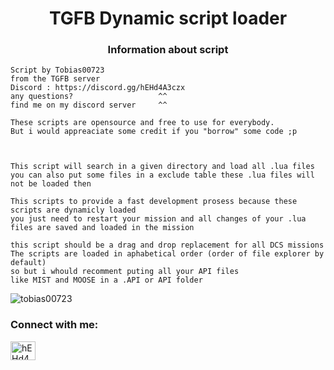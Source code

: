 <h1 align="center">TGFB Dynamic script loader</h1>
<h3 align="center">Information about script</h3>
    
    Script by Tobias00723
    from the TGFB server
    Discord : https://discord.gg/hEHd4A3czx
    any questions?                   ^^
    find me on my discord server     ^^

    These scripts are opensource and free to use for everybody.
    But i would appreaciate some credit if you "borrow" some code ;p

    

    This script will search in a given directory and load all .lua files
    you can also put some files in a exclude table these .lua files will not be loaded then

    This scripts to provide a fast development prosess because these scripts are dynamicly loaded
    you just need to restart your mission and all changes of your .lua files are saved and loaded in the mission

    this script should be a drag and drop replacement for all DCS missions
    The scripts are loaded in aphabetical order (order of file explorer by default)
    so but i whould recomment puting all your API files
    like MIST and MOOSE in a .API or API folder

    

<p align="left"> <img src="https://komarev.com/ghpvc/?username=tobias00723&label=Profile%20views&color=0e75b6&style=flat" alt="tobias00723" /> </p>

<h3 align="left">Connect with me:</h3>
<p align="left">
<a href="https://discord.gg/hEHd4A3czx" target="blank"><img align="center" src="https://raw.githubusercontent.com/rahuldkjain/github-profile-readme-generator/master/src/images/icons/Social/discord.svg" alt="hEHd4A3czx" height="30" width="40" /></a>
</p>
